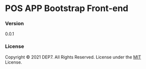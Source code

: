 # POS APP Bootstrap Front-end

### Version

0.0.1

### License

Copyright © 2021 DEP7. All Rights Reserved.
License under the [MIT](LICENSE.txt) License.
